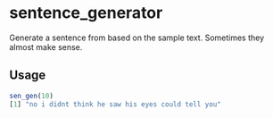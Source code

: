 # sentence_generator

Generate a sentence from based on the sample text. Sometimes they almost make sense. 

## Usage
```r
sen_gen(10)
[1] "no i didnt think he saw his eyes could tell you"
```
